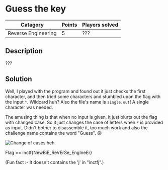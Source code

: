 # Guess the key

Catagory | Points | Players solved
---------|--------|---------------
Reverse Engineering | 5 | ???

## Description

???

## Solution

Well, I played with the program and found out it just checks the first character, and then tried some characters and stumbled upon the flag with the input `*`. Wildcard huh? Also the file's name is `single.out`! A single character was needed.

The amusing thing is that when no input is given, it just blurts out the flag with changed case. So it just changes the case of letters when `*` is provided as input. Didn't bother to disassemble it, too much work and also the challenge name contains the word "Guess". :stuck_out_tongue:

![Change of cases heh](https://raw.githubusercontent.com/siddhpant/Junior-InCTF-2017-Writeup/63bf739aefced324bc92a7050303e6974448ba2a/Reverse%20Engineering/(100)%20Guess%20the%20key/lol.png)

Flag == inctf{NewBiE_ReVErSe_EngIneEr}

(Fun fact :- It doesn't contains the 'j' in "inctfj".)
